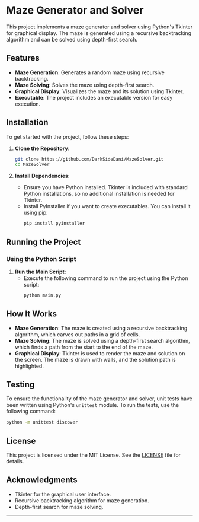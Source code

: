 # Maze Generator and Solver

This project implements a maze generator and solver using Python's Tkinter for graphical display. The maze is generated using a recursive backtracking algorithm and can be solved using depth-first search.

## Features

- **Maze Generation**: Generates a random maze using recursive backtracking.
- **Maze Solving**: Solves the maze using depth-first search.
- **Graphical Display**: Visualizes the maze and its solution using Tkinter.
- **Executable**: The project includes an executable version for easy execution.

## Installation

To get started with the project, follow these steps:

1. **Clone the Repository**:
   ```bash
   git clone https://github.com/DarkSideDani/MazeSolver.git
   cd MazeSolver
   ```

2. **Install Dependencies**:
   - Ensure you have Python installed. Tkinter is included with standard Python installations, so no additional installation is needed for Tkinter.
   - Install PyInstaller if you want to create executables. You can install it using pip:
     ```bash
     pip install pyinstaller
     ```

## Running the Project

### Using the Python Script

1. **Run the Main Script**:
   - Execute the following command to run the project using the Python script:
     ```bash
     python main.py
     ```

## How It Works

- **Maze Generation**: The maze is created using a recursive backtracking algorithm, which carves out paths in a grid of cells.
- **Maze Solving**: The maze is solved using a depth-first search algorithm, which finds a path from the start to the end of the maze.
- **Graphical Display**: Tkinter is used to render the maze and solution on the screen. The maze is drawn with walls, and the solution path is highlighted.

## Testing

To ensure the functionality of the maze generator and solver, unit tests have been written using Python's `unittest` module. To run the tests, use the following command:

```bash
python -m unittest discover
```

## License

This project is licensed under the MIT License. See the [LICENSE](LICENSE) file for details.

## Acknowledgments

- Tkinter for the graphical user interface.
- Recursive backtracking algorithm for maze generation.
- Depth-first search for maze solving.

---